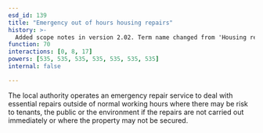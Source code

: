 ```yaml
---
esd_id: 139
title: "Emergency out of hours housing repairs"
history: >-
  Added scope notes in version 2.02. Term name changed from 'Housing repairs - emergency out of hours repairs' to 'Housing - repairs - emergency out of hours repairs' in version 3.00. Name changed to 'Emergency out of hours housing repairs' in version 4.00.
function: 70
interactions: [0, 8, 17]
powers: [535, 535, 535, 535, 535, 535, 535]
internal: false

---
```


The local authority operates an emergency repair service to deal with essential repairs outside of normal working hours where there may be risk to tenants, the public or the environment if the repairs are not carried out immediately or where the property may not be secured.

